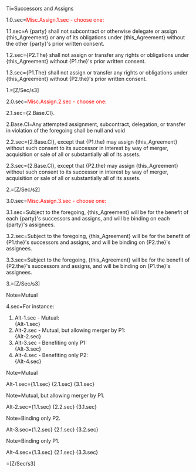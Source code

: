 Ti=Successors and Assigns

1.0.sec=<font color="red">Misc.Assign.1.sec - choose one:</font>

1.1.sec=A {party} shall not subcontract or otherwise delegate or assign {this_Agreement} or any of its obligations under {this_Agreement} without the other {party}'s prior written consent.

1.2.sec={P2.The} shall not assign or transfer any rights or obligations under {this_Agreement} without {P1.the}'s prior written consent.

1.3.sec={P1.The} shall not assign or transfer any rights or obligations under {this_Agreement} without {P2.the}'s prior written consent.

1.=[Z/Sec/s3]

2.0.sec=<font color="red">Misc.Assign.2.sec - choose one:</font>

2.1.sec={2.Base.Cl}.

2.Base.Cl=Any attempted assignment, subcontract, delegation, or transfer in violation of the foregoing shall be null and void

2.2.sec={2.Base.Cl}, except that {P1.the} may assign {this_Agreement} without such consent to its successor in interest by way of merger, acquisition or sale of all or substantially all of its assets.

2.3.sec={2.Base.Cl}, except that {P2.the} may assign {this_Agreement} without such consent to its successor in interest by way of merger, acquisition or sale of all or substantially all of its assets.

2.=[Z/Sec/s2]

3.0.sec=<font color="red">Misc.Assign.3.sec - choose one:</font>

3.1.sec=Subject to the foregoing, {this_Agreement} will be for the benefit of each {party}'s successors and assigns, and will be binding on each {party}'s assignees.

3.2.sec=Subject to the foregoing, {this_Agreement} will be for the benefit of {P1.the}'s successors and assigns, and will be binding on {P2.the}'s assignees.

3.3.sec=Subject to the foregoing, {this_Agreement} will be for the benefit of {P2.the}'s successors and assigns, and will be binding on {P1.the}'s assignees.

3.=[Z/Sec/s3]

Note=Mutual

4.sec=For instance: <ol><li>Alt-1.sec - Mutual:<br>{Alt-1.sec}<li>Alt-2.sec - Mutual, but allowing merger by P1:<br>{Alt-2.sec}<li>Alt-3.sec - Benefiting only P1:<br>{Alt-3.sec}<li>Alt-4.sec - Benefiting only P2:<br>{Alt-4.sec}</ol>

Note=Mutual

Alt-1.sec={1.1.sec} {2.1.sec} {3.1.sec}

Note=Mutual, but allowing merger by P1.

Alt-2.sec={1.1.sec} {2.2.sec} {3.1.sec}

Note=Binding only P2.

Alt-3.sec={1.2.sec} {2.1.sec} {3.2.sec}

Note=Binding only P1.

Alt-4.sec={1.3.sec} {2.1.sec} {3.3.sec}

=[Z/Sec/s3]